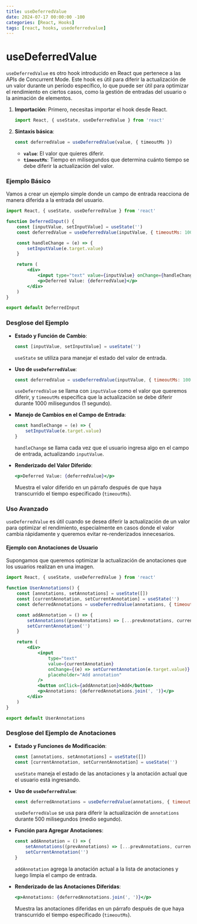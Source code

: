```yaml
---
title: useDeferredValue
date: 2024-07-17 00:00:00 -100
categories: [React, Hooks]
tags: [react, hooks, usedeferredvalue]
---
```


# useDeferredValue

`useDeferredValue` es otro hook introducido en React que pertenece a las APIs de Concurrent Mode. Este hook es útil para diferir la actualización de un valor durante un período específico, lo que puede ser útil para optimizar el rendimiento en ciertos casos, como la gestión de entradas del usuario o la animación de elementos.

1. **Importación**: Primero, necesitas importar el hook desde React.

    ```jsx
    import React, { useState, useDeferredValue } from 'react'
    ```

2. **Sintaxis básica**:
    ```jsx
    const deferredValue = useDeferredValue(value, { timeoutMs })
    ```
    - **`value`**: El valor que quieres diferir.
    - **`timeoutMs`**: Tiempo en milisegundos que determina cuánto tiempo se debe diferir la actualización del valor.

### Ejemplo Básico

Vamos a crear un ejemplo simple donde un campo de entrada reacciona de manera diferida a la entrada del usuario.

```jsx
import React, { useState, useDeferredValue } from 'react'

function DeferredInput() {
    const [inputValue, setInputValue] = useState('')
    const deferredValue = useDeferredValue(inputValue, { timeoutMs: 1000 })

    const handleChange = (e) => {
        setInputValue(e.target.value)
    }

    return (
        <div>
            <input type="text" value={inputValue} onChange={handleChange} />
            <p>Deferred Value: {deferredValue}</p>
        </div>
    )
}

export default DeferredInput
```

### Desglose del Ejemplo

-   **Estado y Función de Cambio**:

    ```jsx
    const [inputValue, setInputValue] = useState('')
    ```

    `useState` se utiliza para manejar el estado del valor de entrada.

-   **Uso de `useDeferredValue`**:

    ```jsx
    const deferredValue = useDeferredValue(inputValue, { timeoutMs: 1000 })
    ```

    `useDeferredValue` se llama con `inputValue` como el valor que queremos diferir, y `timeoutMs` especifica que la actualización se debe diferir durante 1000 milisegundos (1 segundo).

-   **Manejo de Cambios en el Campo de Entrada**:

    ```jsx
    const handleChange = (e) => {
        setInputValue(e.target.value)
    }
    ```

    `handleChange` se llama cada vez que el usuario ingresa algo en el campo de entrada, actualizando `inputValue`.

-   **Renderizado del Valor Diferido**:
    ```jsx
    <p>Deferred Value: {deferredValue}</p>
    ```
    Muestra el valor diferido en un párrafo después de que haya transcurrido el tiempo especificado (`timeoutMs`).

### Uso Avanzado

`useDeferredValue` es útil cuando se desea diferir la actualización de un valor para optimizar el rendimiento, especialmente en casos donde el valor cambia rápidamente y queremos evitar re-renderizados innecesarios.

#### Ejemplo con Anotaciones de Usuario

Supongamos que queremos optimizar la actualización de anotaciones que los usuarios realizan en una imagen.

```jsx
import React, { useState, useDeferredValue } from 'react'

function UserAnnotations() {
    const [annotations, setAnnotations] = useState([])
    const [currentAnnotation, setCurrentAnnotation] = useState('')
    const deferredAnnotations = useDeferredValue(annotations, { timeoutMs: 500 })

    const addAnnotation = () => {
        setAnnotations((prevAnnotations) => [...prevAnnotations, currentAnnotation])
        setCurrentAnnotation('')
    }

    return (
        <div>
            <input
                type="text"
                value={currentAnnotation}
                onChange={(e) => setCurrentAnnotation(e.target.value)}
                placeholder="Add annotation"
            />
            <button onClick={addAnnotation}>Add</button>
            <p>Annotations: {deferredAnnotations.join(', ')}</p>
        </div>
    )
}

export default UserAnnotations
```

### Desglose del Ejemplo de Anotaciones

-   **Estado y Funciones de Modificación**:

    ```jsx
    const [annotations, setAnnotations] = useState([])
    const [currentAnnotation, setCurrentAnnotation] = useState('')
    ```

    `useState` maneja el estado de las anotaciones y la anotación actual que el usuario está ingresando.

-   **Uso de `useDeferredValue`**:

    ```jsx
    const deferredAnnotations = useDeferredValue(annotations, { timeoutMs: 500 })
    ```

    `useDeferredValue` se usa para diferir la actualización de `annotations` durante 500 milisegundos (medio segundo).

-   **Función para Agregar Anotaciones**:

    ```jsx
    const addAnnotation = () => {
        setAnnotations((prevAnnotations) => [...prevAnnotations, currentAnnotation])
        setCurrentAnnotation('')
    }
    ```

    `addAnnotation` agrega la anotación actual a la lista de anotaciones y luego limpia el campo de entrada.

-   **Renderizado de las Anotaciones Diferidas**:
    ```jsx
    <p>Annotations: {deferredAnnotations.join(', ')}</p>
    ```
    Muestra las anotaciones diferidas en un párrafo después de que haya transcurrido el tiempo especificado (`timeoutMs`).
